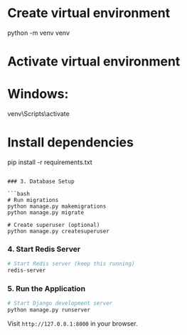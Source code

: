 # Create virtual environment
python -m venv venv

# Activate virtual environment
# Windows:
venv\Scripts\activate


# Install dependencies
pip install -r requirements.txt
```

### 3. Database Setup

```bash
# Run migrations
python manage.py makemigrations
python manage.py migrate

# Create superuser (optional)
python manage.py createsuperuser
```

### 4. Start Redis Server

```bash
# Start Redis server (keep this running)
redis-server
```

### 5. Run the Application

```bash
# Start Django development server
python manage.py runserver
```

Visit `http://127.0.0.1:8000` in your browser.
